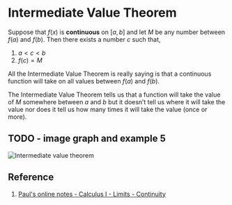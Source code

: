 # Intermediate Value Theorem

Suppose that $f(x)$ is **continuous** on $[a, b]$ and let $M$ be any number between $f(a)$ and $f(b)$. Then there exists a number $c$ such that,

1. $a \lt c \lt b$
2. $f(c) = M$

All the Intermediate Value Theorem is really saying is that a continuous function will take on all values between $f(a)$ and $f(b)$.

The Intermediate Value Theorem tells us that a function will take the value of $M$ somewhere between $a$ and $b$ but it doesn’t tell us where it will take the value nor does it tell us how many times it will take the value (once or more).

## TODO - image graph and example 5

![Intermediate value theorem](https://upload.wikimedia.org/wikipedia/commons/8/83/Illustration_for_the_intermediate_value_theorem.svg)

## Reference

1. [Paul's online notes - Calculus I - Limits - Continuity](https://tutorial.math.lamar.edu/Classes/CalcI/Continuity.aspx)